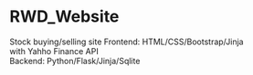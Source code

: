 # RWD_Website
Stock buying/selling site
Frontend: HTML/CSS/Bootstrap/Jinja  
with Yahho Finance API  
Backend: Python/Flask/Jinja/Sqlite

